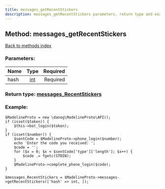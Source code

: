 ```yaml
---
title: messages_getRecentStickers
description: messages_getRecentStickers parameters, return type and example
---
```

## Method: messages\_getRecentStickers  
[Back to methods index](index.md)


### Parameters:

| Name     |    Type       | Required |
|----------|:-------------:|---------:|
|hash|[int](../types/int.md) | Required|


### Return type: [messages\_RecentStickers](../types/messages_RecentStickers.md)

### Example:


```
$MadelineProto = new \danog\MadelineProto\API();
if (isset($token)) {
    $this->bot_login($token);
}
if (isset($number)) {
    $sentCode = $MadelineProto->phone_login($number);
    echo 'Enter the code you received: ';
    $code = '';
    for ($x = 0; $x < $sentCode['type']['length']; $x++) {
        $code .= fgetc(STDIN);
    }
    $MadelineProto->complete_phone_login($code);
}

$messages_RecentStickers = $MadelineProto->messages->getRecentStickers(['hash' => int, ]);
```